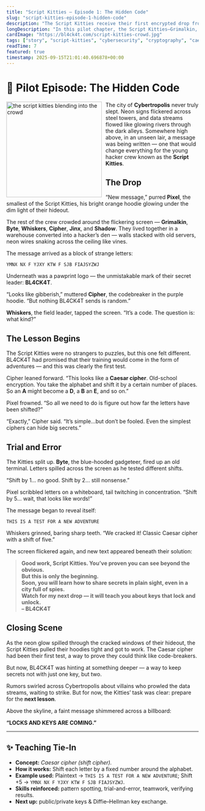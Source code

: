 ```yaml
---
title: "Script Kitties — Episode 1: The Hidden Code"
slug: "script-kitties-episode-1-hidden-code"
description: "The Script Kitties receive their first encrypted drop from BL4CK4T and crack a Caesar cipher—unlocking a path to bigger secrets in Cybertropolis."
longDescription: "In this pilot chapter, the Script Kitties—Grimalkin, Pixel, Byte, Whiskers, Cipher, Jinx, and Shadow—decode their first message from the unseen mentor BL4CK4T using a Caesar cipher (shift 5). The win foreshadows their next lesson: public–private keys and Diffie–Hellman."
cardImage: "https://bl4ck4t.com/script-kitties-crowd.jpg"
tags: ["story", "script-kitties", "cybersecurity", "cryptography", "caesar-cipher"]
readTime: 7
featured: true
timestamp: 2025-09-15T21:01:40.696878+00:00
---
```


# 🐾 Pilot Episode: The Hidden Code

<img src="https://bl4ck4t.com/script-kitties-crowd.jpg" style="float: left;margin: 0px 10px 0px 0px;" width="250" alt="the script kitties blending into the crowd"> The city of **Cybertropolis** never truly slept. Neon signs flickered across steel towers, and data streams flowed like glowing rivers through the dark alleys. Somewhere high above, in an unseen lair, a message was being written — one that would change everything for the young hacker crew known as the **Script Kitties**.

## The Drop

“New message,” purred **Pixel**, the smallest of the Script Kitties, his bright orange hoodie glowing under the dim light of their hideout.

The rest of the crew crowded around the flickering screen — **Grimalkin**, **Byte**, **Whiskers**, **Cipher**, **Jinx**, and **Shadow**. They lived together in a warehouse converted into a hacker’s den — walls stacked with old servers, neon wires snaking across the ceiling like vines.

The message arrived as a block of strange letters:

```
YMNX NX F YJXY KTW F SJB FIAJSYZWJ
```

Underneath was a pawprint logo — the unmistakable mark of their secret leader: **BL4CK4T**.

“Looks like gibberish,” muttered **Cipher**, the codebreaker in the purple hoodie. “But nothing BL4CK4T sends is random.”

**Whiskers**, the field leader, tapped the screen. “It’s a code. The question is: what kind?”

## The Lesson Begins

The Script Kitties were no strangers to puzzles, but this one felt different. BL4CK4T had promised that their training would come in the form of adventures — and this was clearly the first test.

Cipher leaned forward. “This looks like a **Caesar cipher**. Old-school encryption. You take the alphabet and shift it by a certain number of places. So an **A** might become a **D**, a **B** an **E**, and so on.”

Pixel frowned. “So all we need to do is figure out how far the letters have been shifted?”

“Exactly,” Cipher said. “It’s simple…but don’t be fooled. Even the simplest ciphers can hide big secrets.”

## Trial and Error

The Kitties split up. **Byte**, the blue-hooded gadgeteer, fired up an old terminal. Letters spilled across the screen as he tested different shifts.

“Shift by 1… no good. Shift by 2… still nonsense.”

Pixel scribbled letters on a whiteboard, tail twitching in concentration. “Shift by 5… wait, that looks like words!”

The message began to reveal itself:

```
THIS IS A TEST FOR A NEW ADVENTURE
```

Whiskers grinned, baring sharp teeth. “We cracked it! Classic Caesar cipher with a shift of five.”

The screen flickered again, and new text appeared beneath their solution:

> **Good work, Script Kitties. You’ve proven you can see beyond the obvious.  
> But this is only the beginning.  
> Soon, you will learn how to share secrets in plain sight, even in a city full of spies.  
> Watch for my next drop — it will teach you about keys that lock and unlock.  
> – BL4CK4T**

## Closing Scene

As the neon glow spilled through the cracked windows of their hideout, the Script Kitties pulled their hoodies tight and got to work. The Caesar cipher had been their first test, a way to prove they could think like code-breakers.

But now, BL4CK4T was hinting at something deeper — a way to keep secrets not with just one key, but two.

Rumors swirled across Cybertropolis about villains who prowled the data streams, waiting to strike. But for now, the Kitties’ task was clear: prepare for the **next lesson**.

Above the skyline, a faint message shimmered across a billboard:

**“LOCKS AND KEYS ARE COMING.”**

---

## ✨ Teaching Tie-In

- **Concept:** *Caesar cipher (shift cipher).*  
- **How it works:** Shift each letter by a fixed number around the alphabet.  
- **Example used:** Plaintext → `THIS IS A TEST FOR A NEW ADVENTURE`; Shift +5 → `YMNX NX F YJXY KTW F SJB FIAJSYZWJ`.  
- **Skills reinforced:** pattern spotting, trial-and-error, teamwork, verifying results.  
- **Next up:** public/private keys & Diffie–Hellman key exchange.
